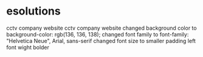 # esolutions
cctv company website
cctv company website
changed background color to background-color: rgb(136, 136, 138);
changed font family to  font-family: "Helvetica Neue", Arial, sans-serif
changed font size to smaller
padding left
font wight bolder
